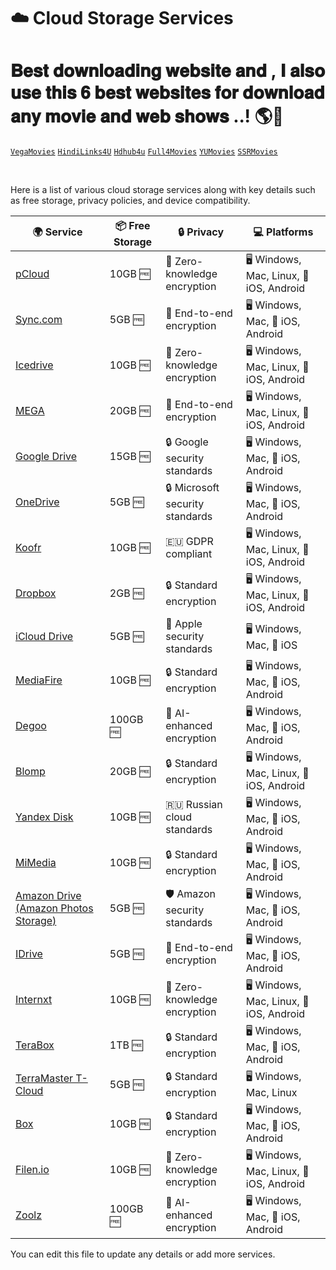 # ☁️ Cloud Storage Services

# 𝐁𝐞𝐬𝐭 𝐝𝐨𝐰𝐧𝐥𝐨𝐚𝐝𝐢𝐧𝐠 𝐰𝐞𝐛𝐬𝐢𝐭𝐞 𝐚𝐧𝐝 , 𝐈 𝐚𝐥𝐬𝐨 𝐮𝐬𝐞 𝐭𝐡𝐢𝐬 𝟔 𝐛𝐞𝐬𝐭 𝐰𝐞𝐛𝐬𝐢𝐭𝐞𝐬 𝐟𝐨𝐫 𝐝𝐨𝐰𝐧𝐥𝐨𝐚𝐝 𝐚𝐧𝐲 𝐦𝐨𝐯𝐢𝐞 𝐚𝐧𝐝 𝐰𝐞𝐛 𝐬𝐡𝐨𝐰𝐬 ..! 🌎💖
[`VegaMovies`](https://vegamovies.phd/)
[`HindiLinks4U`](https://hindilinks4u.express/)
[`Hdhub4u`](https://hdhub4u.spa/)
[`Full4Movies`](https://www.full4movies.food/)
[`YUMovies`](https://Yupmovie.com)
[`SSRMovies`](https://ssrmovies.wf/)

<br>

Here is a list of various cloud storage services along with key details such as free storage, privacy policies, and device compatibility.

| 🌍 Service | 📦 Free Storage | 🔒 Privacy | 💻 Platforms |
|------------|---------------|------------|--------------|
| [pCloud](https://www.pcloud.com) | 10GB 🆓 | 🔐 Zero-knowledge encryption | 🖥️ Windows, Mac, Linux, 📱 iOS, Android |
| [Sync.com](https://www.sync.com) | 5GB 🆓 | 🔐 End-to-end encryption | 🖥️ Windows, Mac, 📱 iOS, Android |
| [Icedrive](https://www.icedrive.net) | 10GB 🆓 | 🔐 Zero-knowledge encryption | 🖥️ Windows, Mac, Linux, 📱 iOS, Android |
| [MEGA](https://mega.io) | 20GB 🆓 | 🔐 End-to-end encryption | 🖥️ Windows, Mac, Linux, 📱 iOS, Android |
| [Google Drive](https://www.google.com/drive/) | 15GB 🆓 | 🔒 Google security standards | 🖥️ Windows, Mac, 📱 iOS, Android |
| [OneDrive](https://www.microsoft.com/en-us/microsoft-365/onedrive/online-cloud-storage) | 5GB 🆓 | 🔒 Microsoft security standards | 🖥️ Windows, Mac, 📱 iOS, Android |
| [Koofr](https://koofr.eu) | 10GB 🆓 | 🇪🇺 GDPR compliant | 🖥️ Windows, Mac, Linux, 📱 iOS, Android |
| [Dropbox](https://www.dropbox.com) | 2GB 🆓 | 🔒 Standard encryption | 🖥️ Windows, Mac, Linux, 📱 iOS, Android |
| [iCloud Drive](https://www.icloud.com) | 5GB 🆓 | 🍏 Apple security standards | 🖥️ Windows, Mac, 📱 iOS |
| [MediaFire](https://www.mediafire.com) | 10GB 🆓 | 🔒 Standard encryption | 🖥️ Windows, Mac, 📱 iOS, Android |
| [Degoo](https://degoo.com) | 100GB 🆓 | 🤖 AI-enhanced encryption | 🖥️ Windows, Mac, 📱 iOS, Android |
| [Blomp](https://www.blomp.com) | 20GB 🆓 | 🔒 Standard encryption | 🖥️ Windows, Mac, Linux, 📱 iOS, Android |
| [Yandex Disk](https://disk.yandex.com) | 10GB 🆓 | 🇷🇺 Russian cloud standards | 🖥️ Windows, Mac, 📱 iOS, Android |
| [MiMedia](https://www.mimedia.com) | 10GB 🆓 | 🔒 Standard encryption | 🖥️ Windows, Mac, 📱 iOS, Android |
| [Amazon Drive (Amazon Photos Storage)](https://www.amazon.com/photos) | 5GB 🆓 | 🛡️ Amazon security standards | 🖥️ Windows, Mac, 📱 iOS, Android |
| [IDrive](https://www.idrive.com) | 5GB 🆓 | 🔐 End-to-end encryption | 🖥️ Windows, Mac, 📱 iOS, Android |
| [Internxt](https://internxt.com) | 10GB 🆓 | 🔐 Zero-knowledge encryption | 🖥️ Windows, Mac, Linux, 📱 iOS, Android |
| [TeraBox](https://www.terabox.com) | 1TB 🆓 | 🔒 Standard encryption | 🖥️ Windows, Mac, 📱 iOS, Android |
| [TerraMaster T-Cloud](https://www.terra-master.com) | 5GB 🆓 | 🔒 Standard encryption | 🖥️ Windows, Mac, Linux |
| [Box](https://www.box.com) | 10GB 🆓 | 🔒 Standard encryption | 🖥️ Windows, Mac, 📱 iOS, Android |
| [Filen.io](https://filen.io) | 10GB 🆓 | 🔐 Zero-knowledge encryption | 🖥️ Windows, Mac, Linux, 📱 iOS, Android |
| [Zoolz](https://www.zoolz.com) | 100GB 🆓 | 🤖 AI-enhanced encryption | 🖥️ Windows, Mac, 📱 iOS, Android |

You can edit this file to update any details or add more services.
